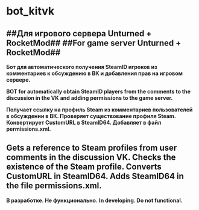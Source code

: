 # bot_kitvk
##Для игрового сервера Unturned + RocketMod##
##For game server Unturned + RocketMod##
----------------------------------------------------------------------------
**Бот для автоматического получения SteamID игроков из комментариев к обсуждению в ВК и добавления прав на игровом сервере.**

**BOT for automatically obtain SteamID players from the comments to the discussion in the VK and adding permissions to the game server.**

**Получает ссылку на профиль Steam из комментариев пользователей в обсуждении в ВК. Проверяет существование профиля Steam. Конвертирует CustomURL в SteamID64. Добавляет в файл permissions.xml.**

**Gets a reference to Steam profiles from user comments in the discussion VK. Checks the existence of the Steam profile. Converts CustomURL in SteamID64. Adds SteamID64 in the file permissions.xml.**
-----------------------------------------------------------------------------
**В разработке. Не функционально.**
**In developing. Do not functional.**
